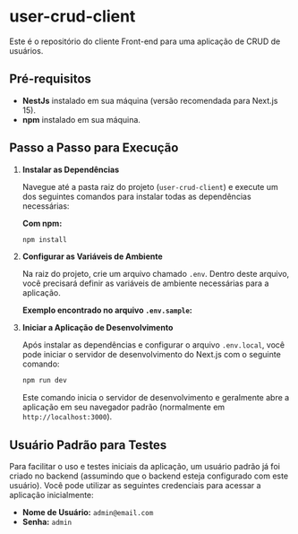 # user-crud-client

Este é o repositório do cliente Front-end para uma aplicação de CRUD de usuários.

## Pré-requisitos

- **NestJs** instalado em sua máquina (versão recomendada para Next.js 15).
- **npm** instalado em sua máquina.

## Passo a Passo para Execução

1.  **Instalar as Dependências**

    Navegue até a pasta raiz do projeto (`user-crud-client`) e execute um dos seguintes comandos para instalar todas as dependências necessárias:

    **Com npm:**

    ```bash
    npm install
    ```

2.  **Configurar as Variáveis de Ambiente**

    Na raiz do projeto, crie um arquivo chamado `.env`. Dentro deste arquivo, você precisará definir as variáveis de ambiente necessárias para a aplicação.

    **Exemplo encontrado no arquivo `.env.sample`:**

3.  **Iniciar a Aplicação de Desenvolvimento**

    Após instalar as dependências e configurar o arquivo `.env.local`, você pode iniciar o servidor de desenvolvimento do Next.js com o seguinte comando:

    ```bash
    npm run dev

    ```

    Este comando inicia o servidor de desenvolvimento e geralmente abre a aplicação em seu navegador padrão (normalmente em `http://localhost:3000`).

## Usuário Padrão para Testes

Para facilitar o uso e testes iniciais da aplicação, um usuário padrão já foi criado no backend (assumindo que o backend esteja configurado com este usuário). Você pode utilizar as seguintes credenciais para acessar a aplicação inicialmente:

- **Nome de Usuário:** `admin@email.com`
- **Senha:** `admin`
